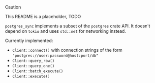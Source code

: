 > [!CAUTION]
> This README is a placeholder, TODO

`postgres_sync` implements a subset of the `postgres` crate API.
It doesn't depend on `tokio` and uses `std::net` for networking instead.

Currently implemented:
* `Client::connect()` with connection strings of the form `"postgres://user:password@host:port/db"`
* `Client::query_raw()`
* `Client::query_one()`
* `Client::batch_execute()`
* `Client::execute()`
